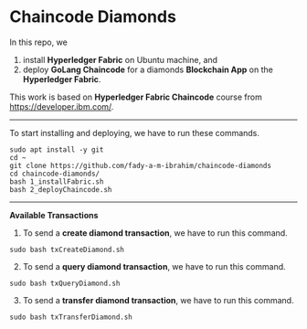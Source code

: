 # Chaincode Diamonds

In this repo, we 
1) install **Hyperledger Fabric** on Ubuntu machine, and
2) deploy **GoLang Chaincode** for a diamonds **Blockchain App** on the **Hyperledger Fabric**. 

This work is based on **Hyperledger Fabric Chaincode** course from https://developer.ibm.com/.

---

To start installing and deploying, we have to run these commands.
```
sudo apt install -y git
cd ~
git clone https://github.com/fady-a-m-ibrahim/chaincode-diamonds
cd chaincode-diamonds/
bash 1_installFabric.sh
bash 2_deployChaincode.sh 
```

---
**Available Transactions**

1. To send a **create diamond transaction**, we have to run this command.
```
sudo bash txCreateDiamond.sh
```

2. To send a **query diamond transaction**, we have to run this command.
```
sudo bash txQueryDiamond.sh
```

3. To send a **transfer diamond transaction**, we have to run this command.
```
sudo bash txTransferDiamond.sh
```
